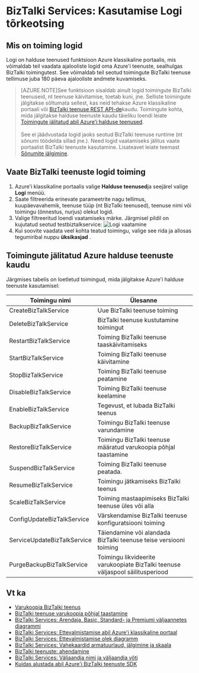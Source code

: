 <properties 
    pageTitle="BizTalki teenuste abil Logi tõrkeotsing | Microsoft Azure'i" 
    description="Tõrkeotsing BizTalki teenuste Logi abil. MABS WABS" 
    services="biztalk-services" 
    documentationCenter="" 
    authors="MandiOhlinger" 
    manager="erikre" 
    editor=""/>

<tags 
    ms.service="biztalk-services" 
    ms.workload="integration" 
    ms.tgt_pltfrm="na" 
    ms.devlang="na" 
    ms.topic="article" 
    ms.date="08/15/2016" 
    ms.author="mandia"/>


# <a name="biztalk-services-troubleshoot-using-operation-logs"></a>BizTalki Services: Kasutamise Logi tõrkeotsing

## <a name="what-are-the-operation-logs"></a>Mis on toiming logid
Logi on halduse teenused funktsioon Azure klassikaline portaalis, mis võimaldab teil vaadata ajalooliste logid oma Azure'i teenuste, sealhulgas BizTalki toimingutest. See võimaldab teil seotud toimingute BizTalki teenuse tellimuse juba 180 päeva ajalooliste andmete kuvamiseks.

> [AZURE.NOTE]See funktsioon sisaldab ainult logid toimingute BizTalki teenuseid, nt teenuse käivitamise, toetab kuni, jne. Selliste toimingute jälgitakse sõltumata sellest, kas neid tehakse Azure klassikaline portaali või [BizTalki teenuse REST API-de](http://msdn.microsoft.com/library/azure/dn232347.aspx)kaudu. Toimingute kohta, mida jälgitakse halduse teenuste kaudu täieliku loendi leiate [Toimingute jälitatud abil Azure'i halduse teenused](#bizops).<br/><br/>
See ei jäädvustada logid jaoks seotud BizTalki teenuse runtime (nt sõnumi töödelda sillad jne.). Need logid vaatamiseks jälitus vaate portaalist BizTalki teenuste kasutamine. Lisateavet leiate teemast [Sõnumite jälgimine](http://msdn.microsoft.com/library/azure/hh949805.aspx).

## <a name="view-biztalk-services-operation-logs"></a>Vaate BizTalki teenuste logid toiming
1. Azure'i klassikaline portaalis valige **Halduse teenused**ja seejärel valige **Logi** menüü.
2. Saate filtreerida erinevate parameetrite nagu tellimus, kuupäevavahemik, teenuse tüüp (nt BizTalki teenused), teenuse nimi või toimingu (õnnestus, nurjus) olekut logid.
3. Valige filtreeritud loendi vaatamiseks märke. Järgmisel pildil on kujutatud seotud testbiztalkservice:  ![Logi vaatamine][ViewLogs] 
4. Kui soovite vaadata veel kohta teatud toimingu, valige see rida ja allosas tegumiribal nuppu **üksikasjad** .


## <a name="bizops"></a>Toimingute jälitatud Azure halduse teenuste kaudu
Järgmises tabelis on loetletud toimingud, mida jälgitakse Azure'i halduse teenuste kasutamisel:

Toimingu nimi | Ülesanne
--- | ---
CreateBizTalkService | Uue BizTalki teenuse toiming
DeleteBizTalkService | BizTalki teenuse kustutamine toimingut
RestartBizTalkService | Toiming BizTalki teenuse taaskäivitamiseks
StartBizTalkService | Toiming BizTalki teenuse käivitamine
StopBizTalkService | Toiming BizTalki teenuse peatamine
DisableBizTalkService | Toiming BizTalki teenuse keelamine
EnableBizTalkService | Tegevust, et lubada BizTalki teenus
BackupBizTalkService | Toimingu BizTalki teenuse varundamine
RestoreBizTalkService | Toimingu BizTalki teenuse määratud varukoopia põhjal taastamine
SuspendBizTalkService | Toiming BizTalki teenuse peatada.
ResumeBizTalkService | Toimingu jätkamiseks BizTalki teenus
ScaleBizTalkService | Toiming mastaapimiseks BizTalki teenuse üles või alla
ConfigUpdateBizTalkService | Värskendamise BizTalki teenuse konfiguratsiooni toiming
ServiceUpdateBizTalkService | Täiendamine või alandada BizTalki teenuse teise versiooni toiming
PurgeBackupBizTalkService | Toimingu likvideerite varukoopiate BizTalki teenuse väljaspool säilitusperiood


## <a name="see-also"></a>Vt ka
- [Varukoopia BizTalki teenus](http://go.microsoft.com/fwlink/p/?LinkID=325584)
- [BizTalki teenuse varukoopia põhjal taastamine](http://go.microsoft.com/fwlink/p/?LinkID=325582)
- [BizTalki Services: Arendaja, Basic, Standard- ja Premiumi väljaannetes diagrammi](http://go.microsoft.com/fwlink/p/?LinkID=302279)
- [BizTalki Services: Ettevalmistamise abil Azure'i klassikaline portaal](http://go.microsoft.com/fwlink/p/?LinkID=302280)
- [BizTalki Services: Ettevalmistamise olek diagramm](http://go.microsoft.com/fwlink/p/?LinkID=329870)
- [BizTalki Services: Vahekaardid armatuurlaud, jälgimine ja skaala](http://go.microsoft.com/fwlink/p/?LinkID=302281)
- [BizTalki teenuste: ahendamine](http://go.microsoft.com/fwlink/p/?LinkID=302282)
- [BizTalki Services: Väljaandja nimi ja väljaandja võti](http://go.microsoft.com/fwlink/p/?LinkID=303941)
- [Kuidas alustada abil Azure'i BizTalki teenuste SDK](http://go.microsoft.com/fwlink/p/?LinkID=302335)

[ViewLogs]: ./media/biztalk-troubleshoot-using-ops-logs/Operation-Logs.png
 
